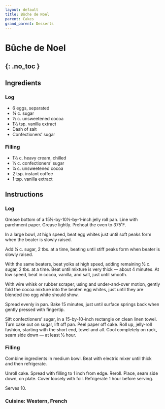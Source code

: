 ```yaml
---
layout: default
title: Bûche de Noel
parent: Cakes
grand_parent: Desserts
---
```


# Bûche de Noel
{: .no_toc }
---

## Ingredients
### Log

<ul>
	<li>6 eggs, separated</li>
	<li>¾ c. sugar</li>
	<li>½ c. unsweetened cocoa</li>
	<li>1½ tsp. vanilla extract</li>
	<li>Dash of salt</li>
	<li>Confectioners’ sugar</li>
</ul>

### Filling

<ul>
	<li>1½ c. heavy cream, chilled</li>
	<li>½ c. confectioners’ sugar</li>
	<li>¼ c. unsweetened cocoa</li>
	<li>2 tsp. instant coffee</li>
	<li>1 tsp. vanilla extract</li>
</ul>

## Instructions
### Log

Grease bottom of a 15½-by-10½-by-1-inch jelly roll pan. Line with parchment paper. Grease lightly. Preheat the oven to 375˚F.

In a large bowl, at high speed, beat egg whites just until soft peaks form when the beater is slowly raised.

Add ¼ c. sugar, 2 tbs. at a time, beating until stiff peaks form when beater is slowly raised.

With the same beaters, beat yolks at high speed, adding remaining ½ c. sugar, 2 tbs. at a time. Beat until mixture is very thick — about 4 minutes. At low speed, beat in cocoa, vanilla, and salt, just until smooth.

With wire whisk or rubber scraper, using and under-and-over motion, gently fold the cocoa mixture into the beaten egg whites, just until they are blended (no egg white should show.

Spread evenly in pan. Bake 15 minutes, just until surface springs back when gently pressed with fingertip.

Sift confectioners’ sugar, in a 15-by-10-inch rectangle on clean linen towel. Turn cake out on sugar, lift off pan. Peel paper off cake. Roll up, jelly-roll fashion, starting with the short end, towel and all. Cool completely on rack, seam side down — at least ½ hour.

### Filling

Combine ingredients in medium bowl. Beat with electric mixer until thick and then refrigerate.

Unroll cake. Spread with filling to 1 inch from edge. Reroll. Place, seam side down, on plate. Cover loosely with foil. Refrigerate 1 hour before serving.

Serves 10.

### Cuisine: Western, French